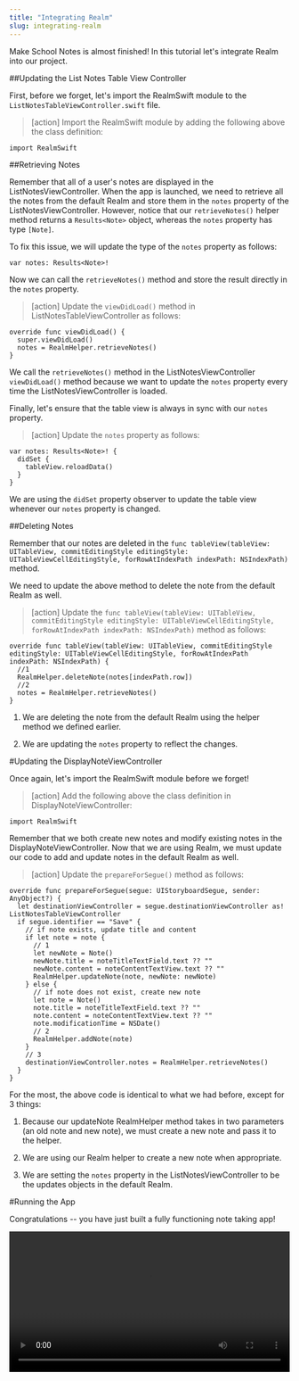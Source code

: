 ```yaml
---
title: "Integrating Realm"
slug: integrating-realm
---
```


Make School Notes is almost finished! In this tutorial let's integrate Realm into our project.

##Updating the List Notes Table View Controller

First, before we forget, let's import the RealmSwift module to the `ListNotesTableViewController.swift` file.

> [action]
Import the RealmSwift module by adding the following above the class definition:
>
```
import RealmSwift
```

##Retrieving Notes

Remember that all of a user's notes are displayed in the ListNotesViewController. When the app is launched, we need to retrieve all the notes from the default Realm and store them in the `notes` property of the ListNotesViewController. However, notice that our `retrieveNotes()` helper method returns a `Results<Note>` object, whereas the `notes` property has type `[Note]`.

To fix this issue, we will update the type of the `notes` property as follows:

```
var notes: Results<Note>!
```

Now we can call the `retrieveNotes()` method and store the result directly in the `notes` property.

> [action]
Update the `viewDidLoad()` method in ListNotesTableViewController as follows:
>
    override func viewDidLoad() {
      super.viewDidLoad()
      notes = RealmHelper.retrieveNotes()
    }


We call the `retrieveNotes()` method in the ListNotesViewController `viewDidLoad()` method because we want to update the `notes` property every time the ListNotesViewController is loaded.

Finally, let's ensure that the table view is always in sync with our `notes` property.

> [action]
Update the `notes` property as follows:
>
    var notes: Results<Note>! {
      didSet {
        tableView.reloadData()
      }
    }

We are using the `didSet` property observer to update the table view whenever our `notes` property is changed.

##Deleting Notes

Remember that our notes are deleted in the
`func tableView(tableView: UITableView, commitEditingStyle editingStyle: UITableViewCellEditingStyle, forRowAtIndexPath indexPath: NSIndexPath)` method.

We need to update the above method to delete the note from the default Realm as well.

> [action]
Update the `func tableView(tableView: UITableView, commitEditingStyle editingStyle: UITableViewCellEditingStyle, forRowAtIndexPath indexPath: NSIndexPath)` method as follows:
>
    override func tableView(tableView: UITableView, commitEditingStyle editingStyle: UITableViewCellEditingStyle, forRowAtIndexPath indexPath: NSIndexPath) {
      //1
      RealmHelper.deleteNote(notes[indexPath.row])
      //2
      notes = RealmHelper.retrieveNotes()
    }

1. We are deleting the note from the default Realm using the helper method we defined earlier.

2. We are updating the `notes` property to reflect the changes.

#Updating the DisplayNoteViewController

Once again, let's import the RealmSwift module before we forget!

> [action]
Add the following above the class definition in DisplayNoteViewController:
>
```
import RealmSwift
```

Remember that we both create new notes and modify existing notes in the DisplayNoteViewController. Now that we are using Realm, we must update our code to add and update notes in the default Realm as well.

> [action]
Update the `prepareForSegue()` method as follows:
>
    override func prepareForSegue(segue: UIStoryboardSegue, sender: AnyObject?) {
      let destinationViewController = segue.destinationViewController as! ListNotesTableViewController
      if segue.identifier == "Save" {
        // if note exists, update title and content
        if let note = note {
          // 1
          let newNote = Note()
          newNote.title = noteTitleTextField.text ?? ""
          newNote.content = noteContentTextView.text ?? ""
          RealmHelper.updateNote(note, newNote: newNote)
        } else {
          // if note does not exist, create new note
          let note = Note()
          note.title = noteTitleTextField.text ?? ""
          note.content = noteContentTextView.text ?? ""
          note.modificationTime = NSDate()
          // 2
          RealmHelper.addNote(note)
        }
        // 3
        destinationViewController.notes = RealmHelper.retrieveNotes()
      }
    }

For the most, the above code is identical to what we had before, except for 3 things:

1. Because our updateNote RealmHelper method takes in two parameters (an old note and new note), we must create a new note and pass it to the helper.

2. We are using our Realm helper to create a new note when appropriate.

3. We are setting the `notes` property in the ListNotesViewController to be the updates objects in the default Realm.

#Running the App

Congratulations -- you have just built a fully functioning note taking app!

<video width="100%" controls>
    <source src="https://s3.amazonaws.com/mgwu-misc/Make+School+Notes/P13-complete.mov" type="video/mp4">
</video>
